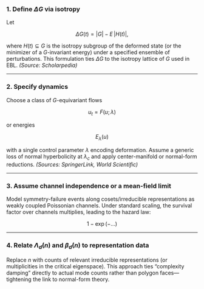 ### 1. Define $\Delta G$ via isotropy

Let

$$
\Delta G(t) = |G| - E\,|H(t)|,
$$

where $H(t) \subseteq G$ is the isotropy subgroup of the deformed state (or the minimizer of a $G$-invariant energy) under a specified ensemble of perturbations.
This formulation ties $\Delta G$ to the isotropy lattice of $G$ used in EBL.
*(Source: Scholarpedia)*

---

### 2. Specify dynamics

Choose a class of $G$-equivariant flows

$$
u_t = F(u; \lambda)
$$

or energies

$$
E_{\lambda}(u)
$$

with a single control parameter $\lambda$ encoding deformation.
Assume a generic loss of normal hyperbolicity at $\lambda_c$ and apply center-manifold or normal-form reductions.
*(Sources: SpringerLink, World Scientific)*

---

### 3. Assume channel independence or a mean-field limit

Model symmetry-failure events along cosets/irreducible representations as weakly coupled Poissonian channels.
Under standard scaling, the survival factor over channels multiplies, leading to the hazard law:

$$
1 - \exp(-\dots)
$$

---

### 4. Relate $\Lambda_d(n)$ and $\beta_d(n)$ to representation data

Replace $n$ with counts of relevant irreducible representations (or multiplicities in the critical eigenspace).
This approach ties “complexity damping” directly to actual mode counts rather than polygon faces—tightening the link to normal-form theory.
